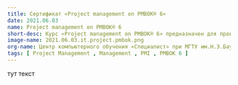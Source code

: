 ```yaml
---
title: Сертификат «Project management on PMBOK® 6»
date: 2021.06.03
name: Project management on PMBOK® 6
short-desc: Курс «Project management on PMBOK® 6» предназначен для проверки навыков и стандартов управления проектами в организации в соответствии с рекомендациями и лучшими практиками Института управления проектами PMI®. В основу курса был положен ведущий международный стандарт управления проектами ANSI PMI® PMBOK® Guide v.6 и Agile Practice Guide
image-name: 2021.06.03.it.project.pmbok.png
org-name: Центр компьютерного обучения «Специалист» при МГТУ им.Н.Э.Баумана
tags: [ Project Management , Management , PMI , PMBOK 6 ]
---
```

тут текст
